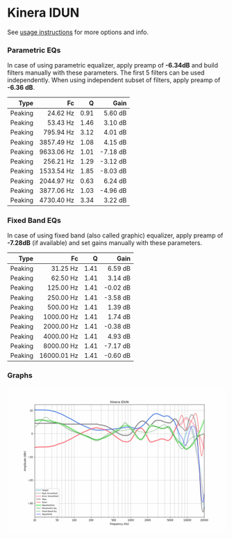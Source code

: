 # Kinera IDUN
See [usage instructions](https://github.com/jaakkopasanen/AutoEq#usage) for more options and info.

### Parametric EQs
In case of using parametric equalizer, apply preamp of **-6.34dB** and build filters manually
with these parameters. The first 5 filters can be used independently.
When using independent subset of filters, apply preamp of **-6.36 dB**.

| Type    | Fc         |    Q | Gain     |
|--------:|-----------:|-----:|---------:|
| Peaking | 24.62 Hz   | 0.91 | 5.60 dB  |
| Peaking | 53.43 Hz   | 1.46 | 3.10 dB  |
| Peaking | 795.94 Hz  | 3.12 | 4.01 dB  |
| Peaking | 3857.49 Hz | 1.08 | 4.15 dB  |
| Peaking | 9633.06 Hz | 1.01 | -7.18 dB |
| Peaking | 256.21 Hz  | 1.29 | -3.12 dB |
| Peaking | 1533.54 Hz | 1.85 | -8.03 dB |
| Peaking | 2044.97 Hz | 0.63 | 6.24 dB  |
| Peaking | 3877.06 Hz | 1.03 | -4.96 dB |
| Peaking | 4730.40 Hz | 3.34 | 3.22 dB  |

### Fixed Band EQs
In case of using fixed band (also called graphic) equalizer, apply preamp of **-7.28dB**
(if available) and set gains manually with these parameters.

| Type    | Fc          |    Q | Gain     |
|--------:|------------:|-----:|---------:|
| Peaking | 31.25 Hz    | 1.41 | 6.59 dB  |
| Peaking | 62.50 Hz    | 1.41 | 3.14 dB  |
| Peaking | 125.00 Hz   | 1.41 | -0.02 dB |
| Peaking | 250.00 Hz   | 1.41 | -3.58 dB |
| Peaking | 500.00 Hz   | 1.41 | 1.39 dB  |
| Peaking | 1000.00 Hz  | 1.41 | 1.74 dB  |
| Peaking | 2000.00 Hz  | 1.41 | -0.38 dB |
| Peaking | 4000.00 Hz  | 1.41 | 4.93 dB  |
| Peaking | 8000.00 Hz  | 1.41 | -7.17 dB |
| Peaking | 16000.01 Hz | 1.41 | -0.60 dB |

### Graphs
![](./Kinera%20IDUN.png)